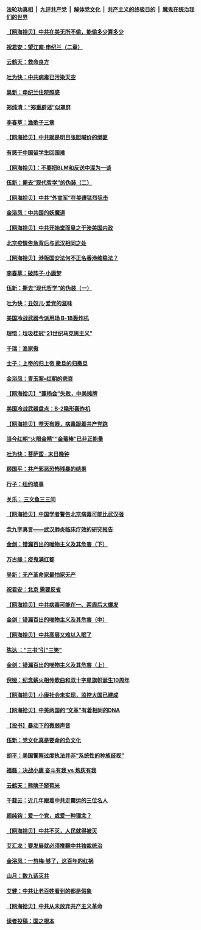 ####  [法轮功真相](../../../../basic/blob/master/README.md?t=06282031) &nbsp;|&nbsp; [九评共产党](../../../../9ping.md/blob/master/README.md?t=06282031) &nbsp;|&nbsp; [解体党文化](../../../../jtdwh.md/blob/master/README.md?t=06282031)  &nbsp;|&nbsp; [共产主义的终极目的](../../../../gczydzjmd.md/blob/master/README.md?t=06282031) &nbsp;|&nbsp; [魔鬼在统治我们的世界](../../../../mgztzwmdsj.md/blob/master/README.md?t=06282031) 

#### [【网海拾贝】中共在美无所不偷，能偷多少算多少](../pages/nsc993/n12216875.md?t=06282031) 

#### [祝君安：望江南·申纪兰（二章）](../pages/nsc993/n12216556.md?t=06282031) 

#### [云鹤天：救命良方](../pages/nsc993/n12216543.md?t=06282031) 

#### [吐为快：中共病毒已污染天空](../pages/nsc993/n12215786.md?t=06282031) 

#### [吴新：申纪兰住院照感](../pages/nsc993/n12215730.md?t=06282031) 

#### [郑纯清：“郑重辟谣”似罩屏](../pages/nsc993/n12215700.md?t=06282031) 

#### [李春草：渔歌子三章](../pages/nsc993/n12215653.md?t=06282031) 

#### [【网海拾贝】中共就是明目张胆喊价的绑匪](../pages/nsc993/n12215381.md?t=06282031) 

#### [有感于中国留学生回国难](../pages/nsc993/n12212960.md?t=06282031) 

#### [【网海拾贝】：不要把BLM和反送中混为一谈](../pages/nsc993/n12213076.md?t=06282031) 

#### [伍新：撕去“现代哲学”的伪装（二）](../pages/nsc993/n12211310.md?t=06282031) 

#### [【网海拾贝】中共“外宣军”在美遭猛烈狙击](../pages/nsc993/n12211190.md?t=06282031) 

#### [金浴凤：中共国的妖魔道](../pages/nsc993/n12208163.md?t=06282031) 

#### [【网海拾贝】中共开始堂而皇之干涉美国内政](../pages/nsc993/n12205646.md?t=06282031) 

#### [北京疫情告急背后与武汉相同之处](../pages/nsc993/n12201610.md?t=06282031) 

#### [【网海拾贝】港版国安法何不正名香港维稳法？](../pages/nsc993/n12203675.md?t=06282031) 

#### [李春草：破阵子·小康梦](../pages/nsc993/n12202996.md?t=06282031) 

#### [伍新：撕去“现代哲学”的伪装（一）](../pages/nsc993/n12202666.md?t=06282031) 

#### [吐为快：丑奴儿·爱党的滋味](../pages/nsc993/n12202630.md?t=06282031) 

#### [美国冷战武器今派用场 B-1B轰炸机](../pages/nsc993/n12202368.md?t=06282031) 

#### [理悟：垃圾桂冠“21世纪马克思主义”](../pages/nsc993/n12201220.md?t=06282031) 

#### [千瑞：渔家傲](../pages/nsc993/n12201174.md?t=06282031) 

#### [士子：上帝的归上帝 撒旦的归撒旦](../pages/nsc993/n12199902.md?t=06282031) 

#### [金浴凤：青玉案•红朝的悲哀](../pages/nsc993/n12199650.md?t=06282031) 

#### [【网海拾贝】“蓬杨会”失败，中美摊牌](../pages/nsc993/n12199598.md?t=06282031) 

#### [美国冷战武器盘点：B-2隐形轰炸机](../pages/nsc993/n12199226.md?t=06282031) 

#### [【网海拾贝】苍天有眼，病毒跟着共产党跑](../pages/nsc993/n12197648.md?t=06282031) 

#### [当今红朝“火眼金睛”“金箍棒”已非正能量](../pages/nsc993/n12196834.md?t=06282031) 

#### [吐为快：菩萨蛮 · 末日晚钟](../pages/nsc993/n12196689.md?t=06282031) 

#### [顾国平：共产邪恶恐怖残暴的结果](../pages/nsc993/n12195238.md?t=06282031) 

#### [行子：纽约琐事](../pages/nsc993/n12194752.md?t=06282031) 

#### [关乐： 三文鱼三三问](../pages/nsc993/n12194626.md?t=06282031) 

#### [【网海拾贝】中国学者警告北京病毒可能比武汉强](../pages/nsc993/n12193964.md?t=06282031) 

#### [念九字真言——武汉肺炎临床疗效的研究报告](../pages/nsc993/n12190804.md?t=06282031) 

#### [金剑：错漏百出的唯物主义及其危害（下）](../pages/nsc993/n12191909.md?t=06282031) 

#### [万古缘：疫鬼满红都](../pages/nsc993/n12191847.md?t=06282031) 

#### [吴新：无产革命家最怕家无产](../pages/nsc993/n12191806.md?t=06282031) 

#### [祝君安：北京 需要反省](../pages/nsc993/n12191766.md?t=06282031) 

#### [【网海拾贝】中共病毒可能在一、两周后大爆发](../pages/nsc993/n12190517.md?t=06282031) 

#### [金剑：错漏百出的唯物主义及其危害（中）](../pages/nsc993/n12188778.md?t=06282031) 

#### [【网海拾贝】中共高层又难以入眠了](../pages/nsc993/n12188425.md?t=06282031) 

#### [陈达 ：“三书”引“三笑”](../pages/nsc993/n12187929.md?t=06282031) 

#### [金剑：错漏百出的唯物主义及其危害（上）](../pages/nsc993/n12186502.md?t=06282031) 

#### [倪娅：纪念薪火相传歌曲和双十字星旗帜诞生10周年](../pages/nsc993/n12186439.md?t=06282031) 

#### [【网海拾贝】小康社会未实现，监控大国已建成](../pages/nsc993/n12185468.md?t=06282031) 

#### [【网海拾贝】中美两国的“文革”有着相同的DNA](../pages/nsc993/n12184487.md?t=06282031) 

#### [【投书】暴动下的微弱声音](../pages/nsc993/n12183493.md?t=06282031) 

#### [伍新：党文化真是要命的负文化](../pages/nsc993/n12182742.md?t=06282031) 

#### [胡平：美国警察过度执法并非“系统性的种族歧视”](../pages/nsc993/n12182713.md?t=06282031) 

#### [福磊：决战小康 奋斗有我 vs 炮灰有我](../pages/nsc993/n12182693.md?t=06282031) 

#### [云鹤天：熊瞎子掰苞米](../pages/nsc993/n12182680.md?t=06282031) 

#### [千载云：近几年跟着中共走霉运的三位名人](../pages/nsc993/n12182649.md?t=06282031) 

#### [颜纯钩：爱一个党，或爱一种理念？](../pages/nsc993/n12182640.md?t=06282031) 

#### [【网海拾贝】中共不灭，人民就得被灭](../pages/nsc993/n12180698.md?t=06282031) 

#### [艾汇龙：要发展就必须推翻中共独裁统治](../pages/nsc993/n12180647.md?t=06282031) 

#### [金浴凤：一剪梅·够了，这百年的红祸](../pages/nsc993/n12180002.md?t=06282031) 

#### [山月：数九话灭共](../pages/nsc993/n12179940.md?t=06282031) 

#### [艾健：中共让老百姓看到的都是假象](../pages/nsc993/n12179778.md?t=06282031) 

#### [【网海拾贝】中共从未放弃共产主义革命](../pages/nsc993/n12176687.md?t=06282031) 

#### [读者投稿：国之根本](../pages/nsc993/n12176662.md?t=06282031) 

